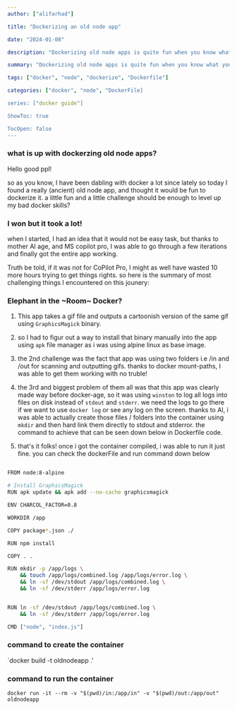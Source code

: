 ```yaml
---
author: ["alifarhad"]

title: "Dockerizing an old node app"

date: "2024-01-08"

description: "Dockerizing old node apps is quite fun when you know what you are doing!"

summary: "Dockerizing old node apps is quite fun when you know what you are doing!"

tags: ["docker", "node", "dockerize", "Dockerfile"]

categories: ["docker", "node", "DockerFile]

series: ["docker guide"]

ShowToc: true

TocOpen: false
---
```


### what is up with dockerzing old node apps?

Hello good ppl!

so as you know, I have been dabling with docker a lot since lately so today I found a really (ancient) old node app, and thought it would be fun to dockerize it. a little fun and a little challenge should be enough to level up my bad docker skills?

### I won but it took a lot!

when I started, I had an idea that it would not be easy task, but thanks to mother AI age, and MS copilot pro, I was able to go through a few iterations and finally got the entire app working.

Truth be told, if it was not for CoPilot Pro, I might as well have wasted 10 more hours trying to get things rights. so here is the summary of most challenging things I encountered on this jounery:

### Elephant in the ~Room~ Docker?

1. This app takes a gif file and outputs a cartoonish version of the same gif using `GraphicsMagick` binary.

2. so I had to figur out a way to install that binary manually into the app using `apk` file manager as i was using alpine linux as base image.

3. the 2nd challenge was the fact that app was using two folders i.e /in and /out for scanning and outputting gifs. thanks to docker mount-paths, I was able to get them working with no truble!

4. the 3rd and biggest problem of them all was that this app was clearly made way before docker-age, so it was using `winston` to log all logs into files on disk instead of `stdout` and `stderr`. we need the logs to go there if we want to use `docker log` or see any log on the screen. thanks to AI, i was able to actually create those files / folders into the container using `mkdir` and then hard link them directly to stdout and stderror. the command to achieve that can be seen down below in Dockerfile code.

5. that's it folks! once i got the container compiled, i was able to run it just fine. you can check the dockerFile and run command down below

```sh

FROM node:8-alpine

# Install GraphicsMagick
RUN apk update && apk add --no-cache graphicsmagick

ENV CHARCOL_FACTOR=0.8

WORKDIR /app

COPY package*.json ./

RUN npm install

COPY . .

RUN mkdir -p /app/logs \
    && touch /app/logs/combined.log /app/logs/error.log \
    && ln -sf /dev/stdout /app/logs/combined.log \
    && ln -sf /dev/stderr /app/logs/error.log


RUN ln -sf /dev/stdout /app/logs/combined.log \
    && ln -sf /dev/stderr /app/logs/error.log

CMD ["node", "index.js"]

```

### command to create the container

`docker build -t oldnodeapp .'

### command to run the container

`docker run -it --rm -v "$(pwd)/in:/app/in" -v "$(pwd)/out:/app/out" oldnodeapp`
